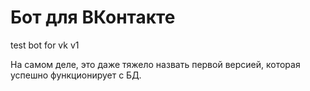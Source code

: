 # Бот для ВКонтакте
test bot for vk v1

На самом деле, это даже тяжело назвать первой версией, которая успешно функционирует с БД.

